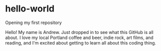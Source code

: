# hello-world

Opening my first repository

Hello! My name is Andrew. Just dropped in to see what this GitHub is all about.
I love my local Portland coffee and beer, indie rock, art films, and reading,
and I'm excited about getting to learn all about this coding thing.
